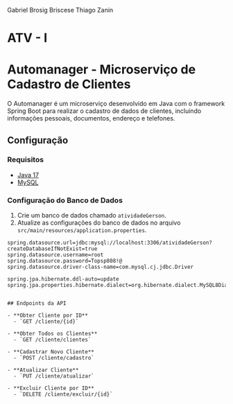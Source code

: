 Gabriel Brosig Briscese
Thiago Zanin 

# ATV - I
# Automanager - Microserviço de Cadastro de Clientes

O Automanager é um microserviço desenvolvido em Java com o framework Spring Boot para realizar o cadastro de dados de clientes, incluindo informações pessoais, documentos, endereço e telefones.

## Configuração

### Requisitos

- [Java 17](https://www.oracle.com/java/technologies/javase/jdk17-archive-downloads.html)
- [MySQL](https://www.mysql.com/)

### Configuração do Banco de Dados

1. Crie um banco de dados chamado `atividadeGerson`.
2. Atualize as configurações do banco de dados no arquivo `src/main/resources/application.properties`.

```properties
spring.datasource.url=jdbc:mysql://localhost:3306/atividadeGerson?createDatabaseIfNotExist=true
spring.datasource.username=root
spring.datasource.password=Topsp808!@
spring.datasource.driver-class-name=com.mysql.cj.jdbc.Driver

spring.jpa.hibernate.ddl-auto=update
spring.jpa.properties.hibernate.dialect=org.hibernate.dialect.MySQL8Dialect


## Endpoints da API

- **Obter Cliente por ID**
  - `GET /cliente/{id}`
  
- **Obter Todos os Clientes**
  - `GET /cliente/clientes`
  
- **Cadastrar Novo Cliente**
  - `POST /cliente/cadastro`
  
- **Atualizar Cliente**
  - `PUT /cliente/atualizar`
  
- **Excluir Cliente por ID**
  - `DELETE /cliente/excluir/{id}`
